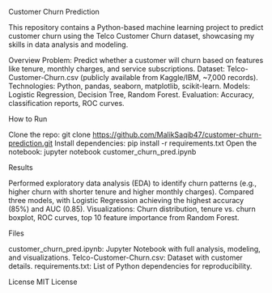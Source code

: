 Customer Churn Prediction

This repository contains a Python-based machine learning project to predict customer churn using the Telco Customer Churn dataset, showcasing my skills in data analysis and modeling.

Overview
Problem: Predict whether a customer will churn based on features like tenure, monthly charges, and service subscriptions.
Dataset: Telco-Customer-Churn.csv (publicly available from Kaggle/IBM, ~7,000 records).
Technologies: Python, pandas, seaborn, matplotlib, scikit-learn.
Models: Logistic Regression, Decision Tree, Random Forest.
Evaluation: Accuracy, classification reports, ROC curves.

How to Run

Clone the repo: git clone https://github.com/MalikSaqib47/customer-churn-prediction.git
Install dependencies: pip install -r requirements.txt
Open the notebook: jupyter notebook customer_churn_pred.ipynb

Results

Performed exploratory data analysis (EDA) to identify churn patterns (e.g., higher churn with shorter tenure and higher monthly charges).
Compared three models, with Logistic Regression achieving the highest accuracy (85%) and AUC (0.85).
Visualizations: Churn distribution, tenure vs. churn boxplot, ROC curves, top 10 feature importance from Random Forest.

Files

customer_churn_pred.ipynb: Jupyter Notebook with full analysis, modeling, and visualizations.
Telco-Customer-Churn.csv: Dataset with customer details.
requirements.txt: List of Python dependencies for reproducibility.

License
MIT License
